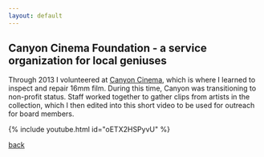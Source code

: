```yaml
---
layout: default
---
```


## Canyon Cinema Foundation - a service organization for local geniuses

Through 2013 I volunteered at [Canyon Cinema](https://canyoncinema.com), which is where I learned to inspect and repair 16mm film. During this time, Canyon was transitioning to non-profit status. Staff worked together to gather clips from artists in the collection, which I then edited into this short video to be used for outreach for board members.

{% include youtube.html id="oETX2HSPyvU" %}

[back](./projects)

